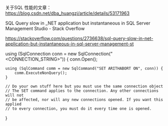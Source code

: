 关于SQL 性能的文章：
https://blog.csdn.net/dba_huangzj/article/details/53171963



SQL Query slow in _NET application but instantaneous in SQL Server Management Studio - Stack Overflow

https://stackoverflow.com/questions/2736638/sql-query-slow-in-net-application-but-instantaneous-in-sql-server-management-st

using (SqlConnection conn = new SqlConnection("<CONNECTION_STRING>")) {
    conn.Open();

    using (SqlCommand comm = new SqlCommand("SET ARITHABORT ON", conn)) {
        comm.ExecuteNonQuery();
    }

    // Do your own stuff here but you must use the same connection object
    // The SET command applies to the connection. Any other connections will not
    // be affected, nor will any new connections opened. If you want this applied
    // to every connection, you must do it every time one is opened.
}
